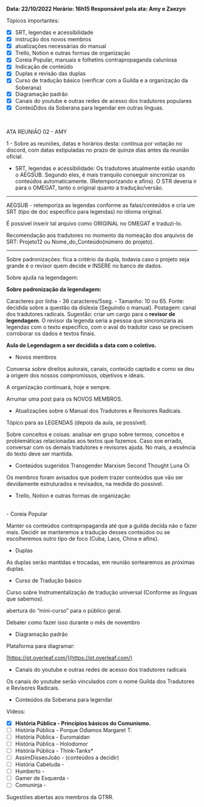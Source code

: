 **Data: 22/10/2022
Horário: 16h15
Responsável pela ata: Amy e Zaezyn**

Tópicos importantes:

-   [x] SRT, legendas e acessibilidade
-   [x] instrução dos novos membros
-   [x] atualizações necessárias do manual
-   [x] Trello, Notion e outras formas de organização
-   [x] Coreia Popular, manuais e folhetins contrapropaganda caluniosa
-   [x] Indicação de conteúdo
-   [x] Duplas e revisão das duplas
-   [x] Curso de tradução básico (verificar com a Guilda e a organização da Soberana)
-   [x] Diagramação padrão
-   [x] Canais do youtube e outras redes de acesso dos tradutores populares
-   [x] ConteúDdos da Soberana para legendar em outras línguas.
<br>

ATA REUNIÃO 02 - AMY

1 - Sobre as reuniões, datas e horários desta: continua por votação no discord, com datas estipuladas no prazo de quinze dias antes da reunião oficial.

-   SRT, legendas e acessibilidade:
Os tradutores atualmente estão usando o AEGSUB.
Segundo eles, é mais tranquilo conseguir sincronizar os conteúdos automaticamente. (Retemporizando e afins).
O STR deveria ir para o OMEGAT, tanto o original quanto a tradução/versão.

---
AEGSUB - retemporiza as legendas conforme as falas/conteúdos e cria um SRT (tipo de doc específico para legendas) no idioma original.

É possível inserir tal arquivo como ORIGINAL no OMEGAT e traduzi-lo.

Recomendação aos tradutores no momento da nomeação dos arquivos de SRT: Projeto12 ou Nome_do_Conteúdo(número do projeto).

---
Sobre padronizações: fica a critério da dupla, todavia caso o projeto seja grande é o revisor quem decide e INSERE no banco de dados.

Sobre ajuda na legendagem:

**Sobre padronização da legendagem:**

Caracteres por linha - 36 caracteres/5seg. -
Tamanho: 10 ou 65.
Fonte: decidida sobre a questão da dislexia (Seguindo o manual).
Postagem: canal dos tradutores radicais.
Sugestão: criar um cargo para o **revisor de legendagem**. O revisor da legenda seria a pessoa que sincronizaria as legendas com o texto específico, com o aval do tradutor caso se precisem corroborar os dados e textos finais.

**Aula de Legendagem a ser decidida a data com o coletivo.**

-   Novos membros

Conversa sobre direitos autorais, canais, conteúdo captado e como se deu a origem dos nossos compromissos, objetivos e ideais.

A organização continuará, hoje e sempre.

Arrumar uma post para os NOVOS MEMBROS.

-   Atualizações sobre o Manual dos Tradutores e Revisores Radicais.

Tópico para as LEGENDAS (depois da aula, se possível).

Sobre conceitos e coisas: analisar em grupo sobre termos, conceitos e problemáticas relacionadas aos textos que fazemos. Caso soe errado, conversar com os demais tradutores e revisores ajuda. No mais, a essência do texto deve ser mantida.

-   Conteúdos sugeridos
Transgender Marxism
Second Thought
Luna Oi

Os membros foram avisados que podem trazer conteúdos que vão ser devidamente estruturados e revisados, na medida do possível.

- Trello, Notion e outras formas de organização
<br>
-   Coreia Popular

Manter os conteúdos contrapropaganda até que a guilda decida não o fazer mais.
Decidir se manteremos a tradução desses conteúdos ou se escolheremos outro tipo de foco (Cuba, Laos, China e afins).


-   Duplas

As duplas serão mantidas e trocadas, em reunião sortearemos as próximas duplas.

-   Curso de Tradução básico

Curso sobre Instrumentalização de tradução universal (Conforme as línguas que sabemos).

abertura do “mini-curso” para o público geral.

Debater como fazer isso durante o mês de novembro

-   Diagramação padrão

Plataforma para diagramar:

[](https://pt.overleaf.com/)[https://pt.overleaf.com/](https://pt.overleaf.com/)

-   Canais do youtube e outras redes de acesso dos tradutores radicais

Os canais do youtube serão vinculados com o nome Guilda dos Tradutores e Revisores Radicais.

-   Conteúdos da Soberana para legendar

Vídeos:

-   [x] **História Pública - Princípios básicos do Comunismo.**
-   [ ] História Pública - Porque Odiamos Margaret T.
-   [ ] História Pública - Euromaidan
-   [ ] História Pública - Holodomor
-   [ ] História Pública - Think-Tanks*
-   [ ] AssimDisseoJoão - (conteúdos a decidir)
-   [ ] História Cabeluda -
-   [ ] Humberto -
-   [ ] Gamer de Esquerda -
-   [ ] Comuninja -

Sugestões abertas aos membros da GTRR.